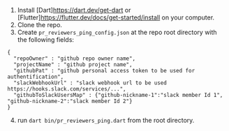 1) Install [Dart]https://dart.dev/get-dart or [Flutter]https://flutter.dev/docs/get-started/install on your computer.
2) Clone the repo.
3) Create `pr_reviewers_ping_config.json` at the repo root directory with the following fields:
```
{
  "repoOwner" : "github repo owner name",
  "projectName" : "github project name",
  "githubPat" : "github personal access token to be used for authentification",
  "slackWebhookUrl" : "slack webhook url to be used https://hooks.slack.com/services/...",
  "githubToSlackUsersMap" : {"github-nickname-1":"slack member Id 1", "github-nickname-2":"slack member Id 2"}
}
```

4) run `dart bin/pr_reviewers_ping.dart` from the root directory.

